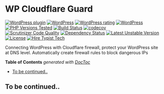 # WP Cloudflare Guard

[![WordPress plugin](https://img.shields.io/wordpress/plugin/v/wp-cloudflare-guard.svg)](https://wordpress.org/plugins/wp-cloudflare-guard/)
[![WordPress](https://img.shields.io/wordpress/plugin/dt/wp-cloudflare-guard.svg)](https://wordpress.org/plugins/wp-cloudflare-guard/)
[![WordPress rating](https://img.shields.io/wordpress/plugin/r/wp-cloudflare-guard.svg)](https://wordpress.org/plugins/wp-cloudflare-guard/)
[![WordPress](https://img.shields.io/wordpress/v/wp-cloudflare-guard.svg)](https://wordpress.org/plugins/wp-cloudflare-guard/)
[![PHP Versions Tested](http://php-eye.com/badge/typisttech/wp-cloudflare-guard/tested.svg)](https://travis-ci.org/TypistTech/wp-cloudflare-guard)
[![Build Status](https://travis-ci.org/TypistTech/wp-cloudflare-guard.svg?branch=master)](https://travis-ci.org/TypistTech/wp-cloudflare-guard)
[![codecov](https://codecov.io/gh/TypistTech/wp-cloudflare-guard/branch/master/graph/badge.svg)](https://codecov.io/gh/TypistTech/wp-cloudflare-guard)
[![Scrutinizer Code Quality](https://scrutinizer-ci.com/g/TypistTech/wp-cloudflare-guard/badges/quality-score.png?b=master)](https://scrutinizer-ci.com/g/TypistTech/wp-cloudflare-guard/?branch=master)
[![Dependency Status](https://gemnasium.com/badges/github.com/TypistTech/wp-cloudflare-guard.svg)](https://gemnasium.com/github.com/TypistTech/wp-cloudflare-guard)
[![Latest Unstable Version](https://poser.pugx.org/typisttech/wp-cloudflare-guard/v/unstable)](https://packagist.org/packages/typisttech/wp-cloudflare-guard)
[![License](https://poser.pugx.org/typisttech/wp-cloudflare-guard/license)](https://packagist.org/packages/typisttech/wp-cloudflare-guard)
[![Hire Typist Tech](https://img.shields.io/badge/Hire-Typist%20Tech-ff69b4.svg)](https://www.typist.tech/contact/)

Connecting WordPress with Cloudflare firewall, protect your WordPress site at DNS level. Automatically create firewall rules to block dangerous IPs

<!-- START doctoc generated TOC please keep comment here to allow auto update -->
<!-- DON'T EDIT THIS SECTION, INSTEAD RE-RUN doctoc TO UPDATE -->
**Table of Contents**  *generated with [DocToc](https://github.com/thlorenz/doctoc)*

- [To be continued..](#to-be-continued)

<!-- END doctoc generated TOC please keep comment here to allow auto update -->

## To be continued..
